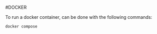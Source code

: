 #DOCKER


To run a docker container, can be done with the following commands: 

```bash
docker compose 
```
